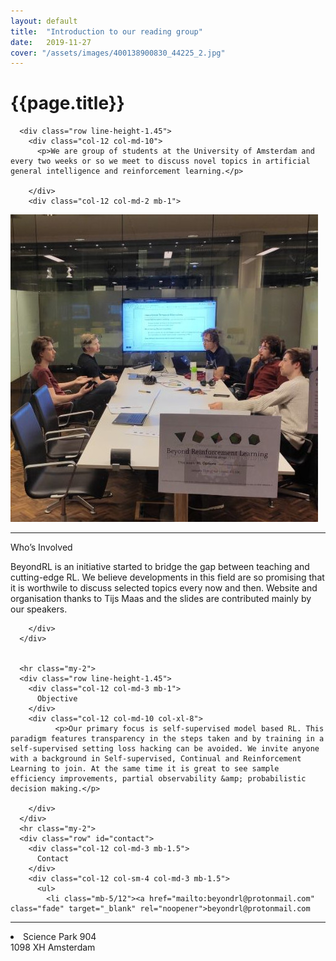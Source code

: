 ```yaml
---
layout: default
title:  "Introduction to our reading group"
date:   2019-11-27
cover: "/assets/images/400138900830_44225_2.jpg"
---
```

<div class="container mb-0.5 block shadowed">
  <h1 class="mt-1.5">{{page.title}}</h1>


      <div class="row line-height-1.45">
        <div class="col-12 col-md-10">
          <p>We are group of students at the University of Amsterdam and every two weeks or so we meet to discuss novel topics in artificial general intelligence and reinforcement learning.</p>
          
        </div>
        <div class="col-12 col-md-2 mb-1">
<img src="/assets/images/400138900830_44225_2.jpg">        </div>
      </div>
      <hr class="my-2">
      <div class="row line-height-1.45">
        <div class="col-12 col-md-3 mb-1" id="who">
          Who’s Involved
        </div>
        <div class="col-12 col-md-9 col-xl-8">
          <p>BeyondRL is an initiative started to bridge the gap between teaching and cutting-edge RL. We believe developments in this field are so promising that it is worthwile to discuss selected topics every now and then. Website and organisation thanks to Tijs Maas and the slides are contributed mainly by our speakers.</p>
          
          
        </div>
      </div>
      
      
      <hr class="my-2">
      <div class="row line-height-1.45">
        <div class="col-12 col-md-3 mb-1">
          Objective
        </div>
        <div class="col-12 col-md-10 col-xl-8">
              <p>Our primary focus is self-supervised model based RL. This paradigm features transparency in the steps taken and by training in a self-supervised setting loss hacking can be avoided. We invite anyone with a background in Self-supervised, Continual and Reinforcement Learning to join. At the same time it is great to see sample efficiency improvements, partial observability &amp; probabilistic decision making.</p>
              
        </div>
      </div>
      <hr class="my-2">
      <div class="row" id="contact">
        <div class="col-12 col-md-3 mb-1.5">
          Contact
        </div>
        <div class="col-12 col-sm-4 col-md-3 mb-1.5">
          <ul>
            <li class="mb-5/12"><a href="mailto:beyondrl@protonmail.com" class="fade" target="_blank" rel="noopener">beyondrl@protonmail.com
</a></li>
            <hr class="my-0">
            <li class="mt-0.5">Science Park 904<br>1098 XH Amsterdam</li>
          </ul>
        </div>
        
       


</div>
</div>
